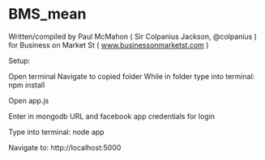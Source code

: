 BMS_mean
========

Written/compiled by Paul McMahon ( Sir Colpanius Jackson, @colpanius )
for 
Business on Market St ( www.businessonmarketst.com )

Setup:

Open terminal
Navigate to copied folder
While in folder type into terminal: npm install

Open app.js

Enter in mongodb URL and facebook app credentials for login

Type into terminal: node app

Navigate to: http://localhost:5000
